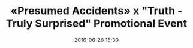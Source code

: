 ---
title:      «Presumed Accidents» x "Truth - Truly Surprised" Promotional Event
date:       2016-06-26 15:30
venue:      Metroplaza L3 Crystal Atrium
address:    '223 Hing Fong Road, Kwai Fong, Hong Kong'
map:        '22.3576188,114.1246894'
attendees:  'Sisley Choi, <mark>Selena Li</mark>, Lai Lok Yi, Raymond Cho, Henry Lo, Snow Suen, Yeung Chiu-Hoi, Winki Lai, Jason Sze, Kedar Wong, Chiu Lok-Yin, Zoie Tam, Apple Chan, Burmie Wong, Producer Andy Chan'
drama:      Presumed Accidents
image:      yes
---